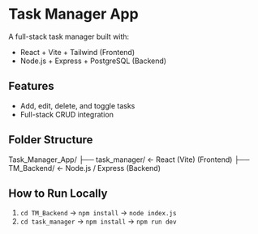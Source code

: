 # Task Manager App

A full-stack task manager built with:

- React + Vite + Tailwind (Frontend)
- Node.js + Express + PostgreSQL (Backend)

## Features
- Add, edit, delete, and toggle tasks
- Full-stack CRUD integration

## Folder Structure
Task_Manager_App/
├── task_manager/ ← React (Vite)    (Frontend)
├── TM_Backend/ ← Node.js / Express (Backend)

## How to Run Locally
1. `cd TM_Backend` → `npm install` → `node index.js`
2. `cd task_manager` → `npm install` → `npm run dev`